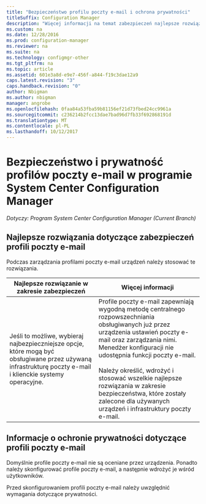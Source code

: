```yaml
---
title: "Bezpieczeństwo profilu poczty e-mail i ochrona prywatności"
titleSuffix: Configuration Manager
description: "Więcej informacji na temat zabezpieczeń najlepsze rozwiązania dotyczące zarządzania profilami poczty e-mail urządzeń w programie System Center Configuration Manager."
ms.custom: na
ms.date: 12/28/2016
ms.prod: configuration-manager
ms.reviewer: na
ms.suite: na
ms.technology: configmgr-other
ms.tgt_pltfrm: na
ms.topic: article
ms.assetid: 601e3a8d-e9e7-456f-a844-f19c3dae12a9
caps.latest.revision: "3"
caps.handback.revision: "0"
author: Nbigman
ms.author: nbigman
manager: angrobe
ms.openlocfilehash: 0faa84a53fba59b81156ef21d73fbed24cc9961a
ms.sourcegitcommit: c236214b2fcc13dae7bad96d7fb33f692868191d
ms.translationtype: MT
ms.contentlocale: pl-PL
ms.lasthandoff: 10/12/2017
---
```

# <a name="security-and-privacy-for-email-profiles-in-system-center-configuration-manager"></a>Bezpieczeństwo i prywatność profilów poczty e-mail w programie System Center Configuration Manager

*Dotyczy: Program System Center Configuration Manager (Current Branch)*

## <a name="security-best-practices-for-email-profiles"></a>Najlepsze rozwiązania dotyczące zabezpieczeń profili poczty e-mail  
 Podczas zarządzania profilami poczty e-mail urządzeń należy stosować te rozwiązania.  

|Najlepsze rozwiązanie w zakresie zabezpieczeń|Więcej informacji|  
|----------------------------|----------------------|  
|Jeśli to możliwe, wybieraj najbezpieczniejsze opcje, które mogą być obsługiwane przez używaną infrastrukturę poczty e-mail i klienckie systemy operacyjne.|Profile poczty e-mail zapewniają wygodną metodę centralnego rozpowszechniania obsługiwanych już przez urządzenia ustawień poczty e-mail oraz zarządzania nimi. Menedżer konfiguracji nie udostępnia funkcji poczty e-mail.<br /><br /> Należy określić, wdrożyć i stosować wszelkie najlepsze rozwiązania w zakresie bezpieczeństwa, które zostały zalecone dla używanych urządzeń i infrastruktury poczty e-mail.|  

## <a name="privacy-information-for-email-profiles"></a>Informacje o ochronie prywatności dotyczące profili poczty e-mail  
 Domyślnie profile poczty e-mail nie są oceniane przez urządzenia. Ponadto należy skonfigurować profile poczty e-mail, a następnie wdrożyć je wśród użytkowników.  

 Przed skonfigurowaniem profili poczty e-mail należy uwzględnić wymagania dotyczące prywatności.  
